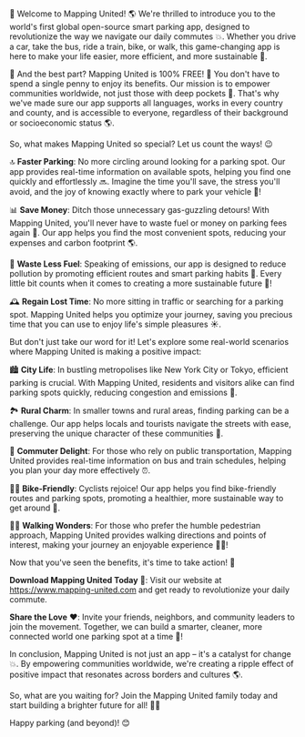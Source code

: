 🎉 Welcome to Mapping United! 🌎 We're thrilled to introduce you to the world's first global open-source smart parking app, designed to revolutionize the way we navigate our daily commutes 💥. Whether you drive a car, take the bus, ride a train, bike, or walk, this game-changing app is here to make your life easier, more efficient, and more sustainable 🌟.

🎁 And the best part? Mapping United is 100% FREE! 🤑 You don't have to spend a single penny to enjoy its benefits. Our mission is to empower communities worldwide, not just those with deep pockets 💸. That's why we've made sure our app supports all languages, works in every country and county, and is accessible to everyone, regardless of their background or socioeconomic status 🌎.

So, what makes Mapping United so special? Let us count the ways! 😉

🔝 **Faster Parking**: No more circling around looking for a parking spot. Our app provides real-time information on available spots, helping you find one quickly and effortlessly 🔜. Imagine the time you'll save, the stress you'll avoid, and the joy of knowing exactly where to park your vehicle 🚗!

📊 **Save Money**: Ditch those unnecessary gas-guzzling detours! With Mapping United, you'll never have to waste fuel or money on parking fees again 💸. Our app helps you find the most convenient spots, reducing your expenses and carbon footprint 🌎.

💨 **Waste Less Fuel**: Speaking of emissions, our app is designed to reduce pollution by promoting efficient routes and smart parking habits 🔴. Every little bit counts when it comes to creating a more sustainable future 💚!

🕰️ **Regain Lost Time**: No more sitting in traffic or searching for a parking spot. Mapping United helps you optimize your journey, saving you precious time that you can use to enjoy life's simple pleasures ☀️.

But don't just take our word for it! Let's explore some real-world scenarios where Mapping United is making a positive impact:

🏙️ **City Life**: In bustling metropolises like New York City or Tokyo, efficient parking is crucial. With Mapping United, residents and visitors alike can find parking spots quickly, reducing congestion and emissions 🌆.

🏞️ **Rural Charm**: In smaller towns and rural areas, finding parking can be a challenge. Our app helps locals and tourists navigate the streets with ease, preserving the unique character of these communities 🌼.

🚌 **Commuter Delight**: For those who rely on public transportation, Mapping United provides real-time information on bus and train schedules, helping you plan your day more effectively ⏰.

🚴‍♀️ **Bike-Friendly**: Cyclists rejoice! Our app helps you find bike-friendly routes and parking spots, promoting a healthier, more sustainable way to get around 🌈.

🚶‍♂️ **Walking Wonders**: For those who prefer the humble pedestrian approach, Mapping United provides walking directions and points of interest, making your journey an enjoyable experience 🏃‍♀️!

Now that you've seen the benefits, it's time to take action! 👊

**Download Mapping United Today** 📲: Visit our website at https://www.mapping-united.com and get ready to revolutionize your daily commute.

**Share the Love** ❤️: Invite your friends, neighbors, and community leaders to join the movement. Together, we can build a smarter, cleaner, more connected world one parking spot at a time 🌟!

In conclusion, Mapping United is not just an app – it's a catalyst for change 💥. By empowering communities worldwide, we're creating a ripple effect of positive impact that resonates across borders and cultures 🌎.

So, what are you waiting for? Join the Mapping United family today and start building a brighter future for all! 🌈💫

Happy parking (and beyond)! 😊